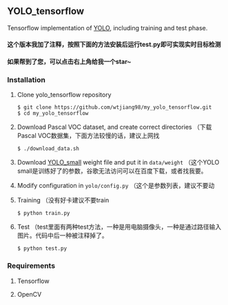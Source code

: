## YOLO_tensorflow

Tensorflow implementation of [YOLO](https://arxiv.org/pdf/1506.02640.pdf), including training and test phase.

#### 这个版本我加了注释，按照下面的方法安装后运行test.py即可实现实时目标检测

#### 如果帮到了您，可以点击右上角给我一个star~

### Installation

1. Clone yolo_tensorflow repository
	```Shell
	$ git clone https://github.com/wtjiang98/my_yolo_tensorflow.git
    $ cd my_yolo_tensorflow
	```

2. Download Pascal VOC dataset, and create correct directories （下载Pascal VOC数据集，下面方法较慢的话，建议上网找
	```Shell
	$ ./download_data.sh
	```


3. Download [YOLO_small](https://drive.google.com/file/d/0B5aC8pI-akZUNVFZMmhmcVRpbTA/view?usp=sharing)
weight file and put it in `data/weight`  （这个YOLO small是训练好了的参数，谷歌无法访问可以在百度下载，或者找我要。

4. Modify configuration in `yolo/config.py`  （这个是参数列表，建议不要动

5. Training
   （没有好卡建议不要train
	```Shell
	$ python train.py
	```


6. Test
   （test里面有两种test方法，一种是用电脑摄像头，一种是通过路径输入图片。代码中后一种被注释掉了。
	```Shell
	$ python test.py
	```


### Requirements
1. Tensorflow

2. OpenCV
